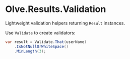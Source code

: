 # Olve.Results.Validation

Lightweight validation helpers returning `Result` instances.

Use `Validate` to create validators:

```csharp
var result = Validate.That(userName)
    .IsNotNullOrWhiteSpace()
    .MinLength(3);
```
